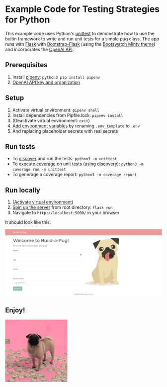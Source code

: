 # Example Code for Testing Strategies for Python

This example code uses Python's [unittest](https://docs.python.org/3/library/unittest.html?highlight=discover#) to demonstrate how to use the bultin framework to write and run unit tests for a simple pug class. The app runs with [Flask](https://flask.palletsprojects.com/en/2.3.x/quickstart/) with [Bootstrap-Flask](https://bootstrap-flask.readthedocs.io/en/stable/) (using the [Bootswatch Minty theme](https://bootswatch.com/minty/)) and incorporates the [OpenAI API](https://platform.openai.com/).

## Prerequisites

1. Install [pipenv](https://pipenv.pypa.io/en/latest/): `python3 pip install pipenv`
2. [OpenAI API key and organization](https://openai.com/blog/openai-api)

## Setup

1. Activate virtual environment: `pipenv shell`
2. Install dependencies from Pipfile.lock: `pipenv install`
3. (Deactivate virtual environment: `exit`)
4. [Add environment variables](https://pypi.org/project/python-dotenv/#getting-started) by renaming `.env_template` to `.env`
5. And replacing placeholder secrets with real secrets

## Run tests

* To [discover](https://docs.python.org/3/library/unittest.html?highlight=discover#unittest.TestLoader.discover) and run the tests: `python3 -m unittest`
* To execute [coverage](https://coverage.readthedocs.io/en/7.3.1/index.html) on unit tests (using discovery): `python3 -m coverage run -m unittest`
* To generage a coverage report: `python3 -m coverage report`

## Run locally

1. ([Activate virtual environment](https://github.com/liz-acosta/testing-strategies-for-python/tree/main#setup))
2. [Spin up the server](https://flask.palletsprojects.com/en/2.3.x/quickstart/) from root directory: `flask run`
3. Navigate to `http://localhost:5000/` in your browser

It should look like this:

![alt text](static/img/build-a-pug_screenshot.png)

## Enjoy!
![alt text](static/img/money-pug.gif)